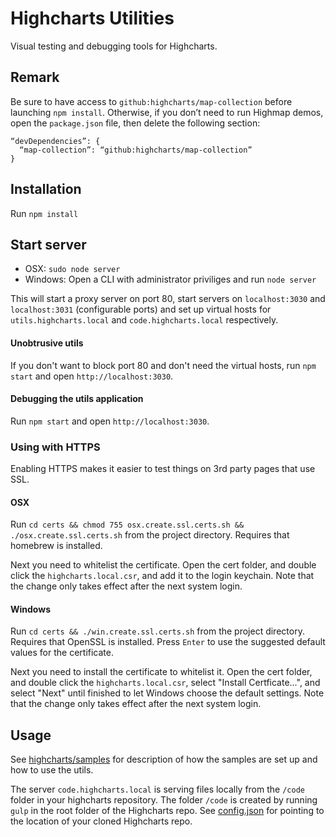 # Highcharts Utilities

Visual testing and debugging tools for Highcharts.

## Remark
Be sure to have access to `github:highcharts/map-collection` before launching `npm install`.
Otherwise,  if you don’t need to run Highmap demos, open the `package.json` file, then delete the following section:
```
“devDependencies”: {
  “map-collection”: “github:highcharts/map-collection”
}
```

## Installation
Run `npm install`

## Start server
 * OSX: `sudo node server`
 * Windows: Open a CLI with administrator priviliges and run `node server`

This will start a proxy server on port 80, start servers on `localhost:3030` and
`localhost:3031` (configurable ports) and set up virtual hosts for
`utils.highcharts.local` and `code.highcharts.local` respectively.

#### Unobtrusive utils
If you don't want to block port 80 and don't need the virtual hosts, run
`npm start` and open `http://localhost:3030`.

#### Debugging the utils application
Run `npm start` and open `http://localhost:3030`.


### Using with HTTPS

Enabling HTTPS makes it easier to test things on 3rd party pages that use SSL.

#### OSX

Run `cd certs && chmod 755 osx.create.ssl.certs.sh && ./osx.create.ssl.certs.sh` from the project directory. Requires that homebrew is installed.


Next you need to whitelist the certificate. Open the cert folder, and double click the `highcharts.local.csr`, and add it to the login keychain.
Note that the change only takes effect after the next system login.

#### Windows
Run `cd certs && ./win.create.ssl.certs.sh` from the project directory. Requires that OpenSSL is installed.
Press `Enter` to use the suggested default values for the certificate.

Next you need to install the certificate to whitelist it. Open the cert folder, and double click the `highcharts.local.csr`, select "Install Certficate...", and select "Next" until finished to let Windows choose the default settings.
Note that the change only takes effect after the next system login.

## Usage
See [highcharts/samples](https://github.com/highcharts/highcharts/tree/master/samples)
for description of how the samples are set up and how to use the utils.

The server `code.highcharts.local` is serving files locally from the `/code` folder in your highcharts repository. The folder `/code` is created by running `gulp` in the root folder of the Highcharts repo. See [config.json](config.json) for pointing to the location of your cloned Highcharts repo. 
